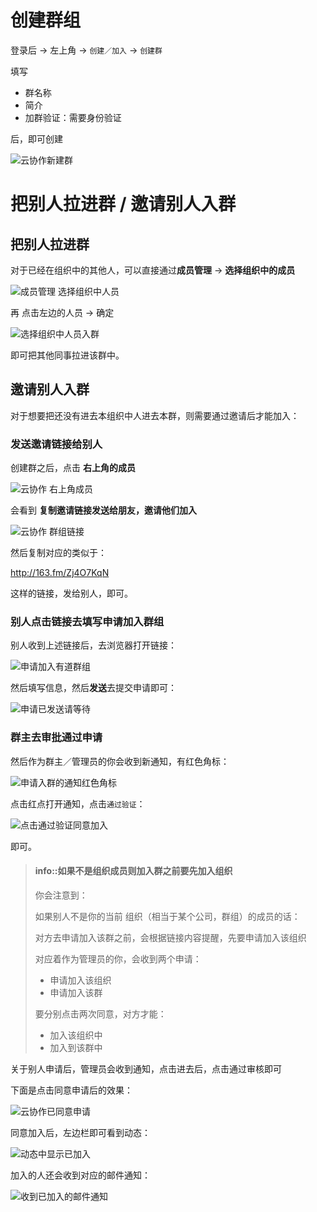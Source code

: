 # 创建群组

登录后 -> 左上角 -> `创建／加入` -> `创建群`

填写 
* 群名称 
* 简介
* 加群验证：需要身份验证

后，即可创建

![云协作新建群](../assets/img/cooperation_new_group.png)

# 把别人拉进群 / 邀请别人入群

## 把别人拉进群
对于已经在组织中的其他人，可以直接通过**成员管理** -> **选择组织中的成员**

![成员管理 选择组织中人员](../assets/img/group_member_manage.png)

再 点击左边的人员 -> 确定

![选择组织中人员入群](../assets/img/select_other_into_group.png)

即可把其他同事拉进该群中。

## 邀请别人入群

对于想要把还没有进去本组织中人进去本群，则需要通过邀请后才能加入：

### 发送邀请链接给别人

创建群之后，点击 **右上角的成员**

![云协作 右上角成员](../assets/img/cooperation_upright_member.png)

会看到 **复制邀请链接发送给朋友，邀请他们加入**

![云协作 群组链接](../assets/img/cooperation_group_link.png)

然后复制对应的类似于：

http://163.fm/Zj4O7KqN

这样的链接，发给别人，即可。

### 别人点击链接去填写申请加入群组

别人收到上述链接后，去浏览器打开链接：

![申请加入有道群组](../assets/img/apply_join_group.png)

然后填写信息，然后**发送**去提交申请即可：

![申请已发送请等待](../assets/img/apply_sent_please_wait.png)

### 群主去审批通过申请

然后作为群主／管理员的你会收到新通知，有红色角标：

![申请入群的通知红色角标](../assets/img/notice_for_apply_join_group.png)

点击红点打开通知，点击`通过验证`：

![点击通过验证同意加入](../assets/img/click_pass_verify_to_accept.png)

即可。

> #### info::如果不是组织成员则加入群之前要先加入组织
>
> 你会注意到：
> 
> 如果别人不是你的当前 组织（相当于某个公司，群组）的成员的话：
>
> 对方去申请加入该群之前，会根据链接内容提醒，先要申请加入该组织
>
> 对应着作为管理员的你，会收到两个申请：
> * 申请加入该组织
> * 申请加入该群
>
> 要分别点击两次同意，对方才能：
> * 加入该组织中
> * 加入到该群中

关于别人申请后，管理员会收到通知，点击进去后，点击通过审核即可

下面是点击同意申请后的效果：

![云协作已同意申请](../assets/img/youdao_has_approved_application.png)

同意加入后，左边栏即可看到动态：

![动态中显示已加入](../assets/img/activity_show_has_join_in.png)

加入的人还会收到对应的邮件通知：

![收到已加入的邮件通知](../assets/img/mail_notice_has_join_in_group.png)
